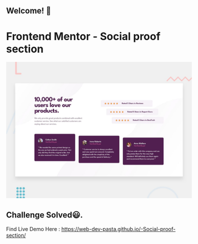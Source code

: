 ## Welcome! 👋

# Frontend Mentor - Social proof section

![Design preview for the Social proof section coding challenge](./design/desktop-preview.jpg)

## Challenge Solved😃.

Find Live Demo Here : https://web-dev-pasta.github.io/-Social-proof-section/
